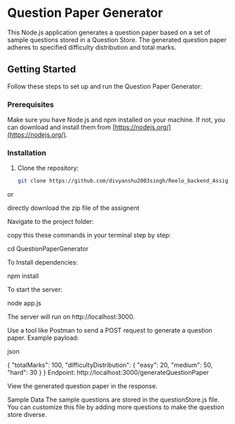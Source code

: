 
# Question Paper Generator

This Node.js application generates a question paper based on a set of sample questions stored in a Question Store. The generated question paper adheres to specified difficulty distribution and total marks.

## Getting Started

Follow these steps to set up and run the Question Paper Generator:

### Prerequisites

Make sure you have Node.js and npm installed on your machine. If not, you can download and install them from [https://nodejs.org/](https://nodejs.org/).

### Installation

1. Clone the repository:

   ```bash
   git clone https://github.com/divyanshu2003singh/Reelo_backend_Assignment.git
   
or

directly download the zip file of the assignent

Navigate to the project folder:

copy this these commands in your terminal step by step:

cd QuestionPaperGenerator

To Install dependencies:

npm install

To start the server:

node app.js

The server will run on http://localhost:3000.

Use a tool like Postman to send a POST request to generate a question paper. Example payload:

json

{
  "totalMarks": 100,
  "difficultyDistribution": {
    "easy": 20,
    "medium": 50,
    "hard": 30
  }
}
Endpoint: http://localhost:3000/generateQuestionPaper

View the generated question paper in the response.

Sample Data
The sample questions are stored in the questionStore.js file. You can customize this file by adding more questions to make the question store diverse.


